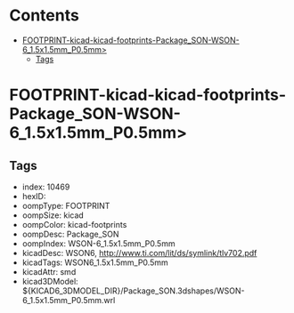 



Contents
========

* [FOOTPRINT-kicad-kicad-footprints-Package_SON-WSON-6_1.5x1.5mm_P0.5mm>](#footprint-kicad-kicad-footprints-package_son-wson-6_15x15mm_p05mm)
	* [Tags](#tags)

# FOOTPRINT-kicad-kicad-footprints-Package_SON-WSON-6_1.5x1.5mm_P0.5mm>

## Tags

- index: 10469
- hexID: 
- oompType: FOOTPRINT
- oompSize: kicad
- oompColor: kicad-footprints
- oompDesc: Package_SON
- oompIndex: WSON-6_1.5x1.5mm_P0.5mm
- kicadDesc: WSON6, http://www.ti.com/lit/ds/symlink/tlv702.pdf
- kicadTags: WSON6_1.5x1.5mm_P0.5mm
- kicadAttr: smd
- kicad3DModel: ${KICAD6_3DMODEL_DIR}/Package_SON.3dshapes/WSON-6_1.5x1.5mm_P0.5mm.wrl
